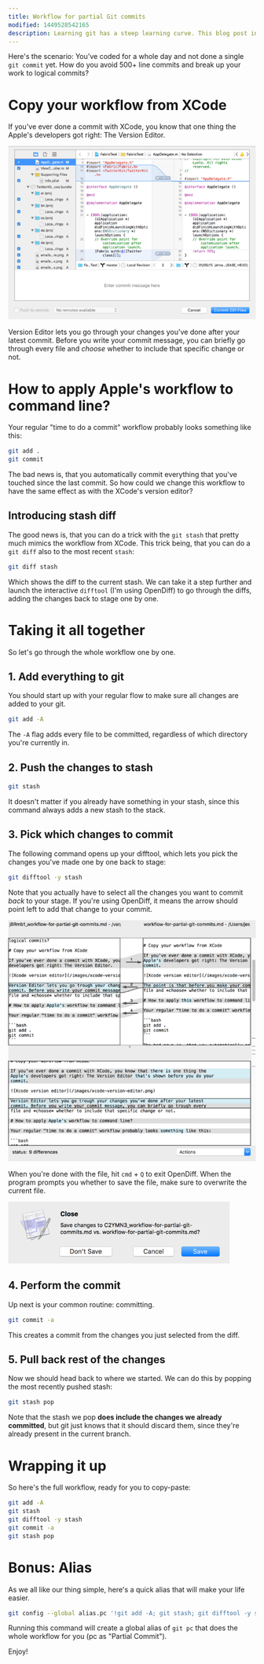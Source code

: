 ```yaml
---
title: Workflow for partial Git commits
modified: 1449528542165
description: Learning git has a steep learning curve. This blog post introduces a workflow to git which helps you to split your commits with a nice, graphical interface. Also includes a nice alias to automate the workflow.
---
```


Here's the scenario: You've coded for a whole day and not done a single `git
commit` yet. How do you avoid 500+ line commits and break up your work to
logical commits?

# Copy your workflow from XCode

If you've ever done a commit with XCode, you know that one thing the Apple's
developers got right: The Version Editor.

<noscript class="lazyloadimage">
<picture>
<source srcset="/images/xcode-version-editor-x2.png" media="(-webkit-min-device-pixel-ratio: 2) and (min-width: 702px)">
<img alt="Xcode version editor" src="/images/xcode-version-editor.png">
</picture>
</noscript>

Version Editor lets you go through your changes you've done after your latest
commit. Before you write your commit message, you can briefly go through every
file and *choose* whether to include that specific change or not.

# How to apply Apple's workflow to command line?

Your regular "time to do a commit" workflow probably looks something like this:

```bash
git add .
git commit
```

The bad news is, that you automatically commit everything that you've touched
since the last commit. So how could we change this workflow to have the same
effect as with the XCode's version editor?

## Introducing stash diff

The good news is, that you can do a trick with the `git stash` that pretty much
mimics the workflow from XCode. This trick being, that you can do a `git diff`
also to the most recent `stash`:

```bash
git diff stash
```

Which shows the diff to the current stash. We can take it a step further and
launch the interactive `difftool` (I'm using OpenDiff) to go through the diffs,
adding the changes back to stage one by one.

# Taking it all together

So let's go through the whole workflow one by one.

## 1. Add everything to git

You should start up with your regular flow to make sure all changes are added to
your git.

```bash
git add -A
```

The `-A` flag adds every file to be committed, regardless of which directory
you're currently in.

## 2. Push the changes to stash

```bash
git stash
```

It doesn't matter if you already have something in your stash, since this
command always adds a new stash to the stack.

## 3. Pick which changes to commit

The following command opens up your difftool, which lets you pick the changes
you've made one by one back to stage:

```bash
git difftool -y stash
```

Note that you actually have to select all the changes you want to commit *back*
to your stage. If you're using OpenDiff, it means the arrow should point left to
add that change to your commit.

<noscript class="lazyloadimage">
<picture>
<source srcset="/images/opendiff-x2.png" media="(-webkit-min-device-pixel-ratio: 2) and (min-width: 702px)">
<img alt="OpenDiff arrow should point left to include it in the commit" src="/images/opendiff.png" width="645">
</picture>
</noscript>

When you're done with the file, hit `cmd` + `Q` to exit OpenDiff. When the
program prompts you whether to save the file, make sure to overwrite the current
file.


<noscript class="lazyloadimage">
<img alt="Say yes to OpenDiff" src="/images/opendiff-confirm.png" width="451">
</noscript>

## 4. Perform the commit

Up next is your common routine: committing.

```bash
git commit -a
```

This creates a commit from the changes you just selected from the diff.

## 5. Pull back rest of the changes

Now we should head back to where we started. We can do this by popping the most
recently pushed stash:

```bash
git stash pop
```

Note that the stash we pop **does include the changes we already committed**,
but git just knows that it should discard them, since they're already present
in the current branch.

# Wrapping it up

So here's the full workflow, ready for you to copy-paste:

```bash
git add -A
git stash
git difftool -y stash
git commit -a
git stash pop
```

# Bonus: Alias

As we all like our thing simple, here's a quick alias that will make your life
easier.

```bash
git config --global alias.pc '!git add -A; git stash; git difftool -y stash; git commit -a; git stash pop;'
```

Running this command will create a global alias of `git pc` that does the whole
workflow for you (pc as "Partial Commit").

Enjoy!
